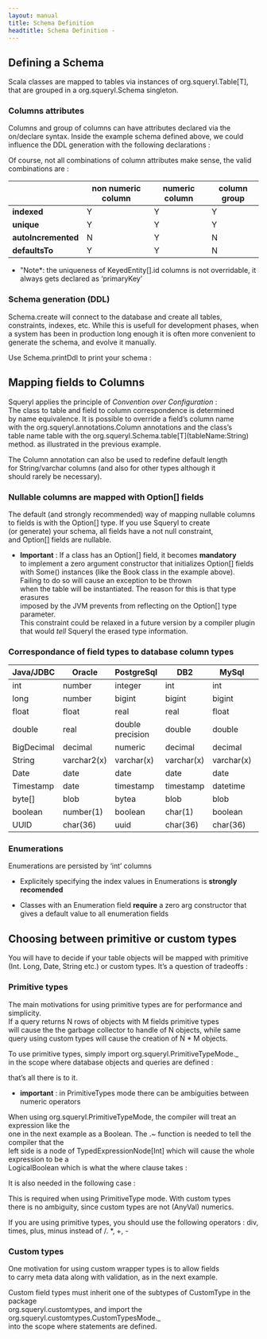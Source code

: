 ```yaml
---
layout: manual
title: Schema Definition
headtitle: Schema Definition - 
---
```


Defining a Schema
-----------------

Scala classes are mapped to tables via instances of
org.squeryl.Table\[T\],  
that are grouped in a org.squeryl.Schema singleton.

<script type="syntaxhighlighter" class="brush: scala">


import org.squeryl.PrimitiveTypeMode.\_  
import org.squeryl.Schema  
import org.squeryl.annotations.Column  
import java.util.Date  
import java.sql.Timestamp

class Author(val id: Long,  
val firstName: String,  
val lastName: String,  
val email: Option\[String\]) {  
def this() = this(0,“”,“”,Some(“”))  
}

// fields can be mutable or immutable

class Book(val id: Long,  
var title: String,  
@Column(“AUTHOR\_ID”) // the default ‘exact match’ policy can be
overriden  
var authorId: Long,  
var coAuthorId: Option\[Long\]) {

def this() = this(0,“”,0,Some(0L))  
}

class Borrowal(val id: Long,  
val bookId: Long,  
val borrowerAccountId: Long,  
val scheduledToReturnOn: Date,  
val returnedOn: Option\[Timestamp\],  
val numberOfPhonecallsForNonReturn: Int)

object Library extends Schema {

//When the table name doesn’t match the class name, it is specified here
:  
val authors = table\[Author\](“AUTHORS”)

val books = table\[Book\]

val borrowals = table\[Borrowal\]  
}



</script>

### Columns attributes

Columns and group of columns can have attributes declared via the
on/declare syntax. Inside the example schema defined above, we could
influence the DDL generation with the following declarations :

<script type="syntaxhighlighter" class="brush: scala">



object Library extends Schema {  
…  
…  
on(borrowals)(b =\> declare(  
b.numberOfPhonecallsForNonReturn defaultsTo(0),  
b.borrowerAccountId is(indexed),  
columns(b.scheduledToReturnOn, b.borrowerAccountId) are(indexed)  
))

on(authors)(s =\> declare(  
s.email is(unique,indexed(“idxEmailAddresses”)), //indexes can be named
explicitely  
s.firstName is(indexed),  
s.lastName is(indexed, dbType(“varchar(255)”)), // the default column
type can be overriden  
columns(s.firstName, s.lastName) are(indexed)  
))  
}



</script>

Of course, not all combinations of column attributes make sense, the
valid combinations are :

|                     | non numeric column | numeric column | column group |
|---------------------|--------------------|----------------|--------------|
| **indexed**         | Y                  | Y              | Y            |
| **unique**          | Y                  | Y              | Y            |
| **autoIncremented** | N                  | Y              | N            |
| **defaultsTo**      | Y                  | Y              | N            |

-   "Note\*: the uniqueness of KeyedEntity\[\].id columns is not
    overridable, it always gets declared as ‘primaryKey’

### Schema generation (DDL)

Schema.create will connect to the database and create all tables,
constraints, indexes, etc. While this is usefull for development phases,
when a system has been in production long enough it is often more
convenient to generate the schema, and evolve it manually.

Use Schema.printDdl to print your schema :

<script type="syntaxhighlighter" class="brush: scala">



def printDdl: Unit = printDdl(println(\_))

def printDdl(pw: PrintWriter): Unit = printDdl(pw.println(\_))

def printDdl(pw: String =\> Unit): Unit = {…}



</script>

Mapping fields to Columns
-------------------------

Squeryl applies the principle of *Convention over Configuration* :  
The class to table and field to column correspondence is determined  
by name equivalence. It is possible to override a field’s column name  
with the org.squeryl.annotations.Column annotations and the class’s  
table name table with the
org.squeryl.Schema.table\[T\](tableName:String)  
method. as illustrated in the previous example.

The Column annotation can also be used to redefine default length  
for String/varchar columns (and also for other types although it  
should rarely be necessary).

### Nullable columns are mapped with Option\[\] fields

The default (and strongly recommended) way of mapping nullable columns  
to fields is with the Option\[\] type. If you use Squeryl to create  
(or generate) your schema, all fields have a not null constraint,  
and Option\[\] fields are nullable.

-   **Important** : If a class has an Option\[\] field, it becomes
    **mandatory**  
    to implement a zero argument constructor that initializes Option\[\]
    fields  
    with Some() instances (like the Book class in the example above).  
    Failing to do so will cause an exception to be thrown  
    when the table will be instantiated. The reason for this is that
    type erasures  
    imposed by the JVM prevents from reflecting on the Option\[\] type
    parameter.  
    This constraint could be relaxed in a future version by a compiler
    plugin  
    that would *tell* Squeryl the erased type information.

### Correspondance of field types to database column types

| Java/JDBC  | Oracle      | PostgreSql       | DB2        | MySql      | H2         | MS SQL     | Derby      |
|------------|-------------|------------------|------------|------------|------------|------------|------------|
| int        | number      | integer          | int        | int        | int        | int        | integer    |
| long       | number      | bigint           | bigint     | bigint     | bigint     | bigint     | bigint     |
| float      | float       | real             | real       | float      | real       | real       | real       |
| double     | real        | double precision | double     | double     | double     | float      | double     |
| BigDecimal | decimal     | numeric          | decimal    | decimal    | decimal    | decimal    | decimal    |
| String     | varchar2(x) | varchar(x)       | varchar(x) | varchar(x) | varchar(x) | varchar(x) | varchar(x) |
| Date       | date        | date             | date       | date       | date       | date       | date       |
| Timestamp  | date        | timestamp        | timestamp  | datetime   | timestamp  | datetime   | timestamp  |
| byte\[\]   | blob        | bytea            | blob       | blob       | binary     | varbinary  | blob(1M)   |
| boolean    | number(1)   | boolean          | char(1)    | boolean    | boolean    | bit        | char(1)    |
| UUID       | char(36)    | uuid             | char(36)   | char(36)   | uuid       | char(36)   | char(36)   |

### Enumerations

Enumerations are persisted by ‘int’ columns

-   Explicitely specifying the index values in Enumerations is
    **strongly recomended**

<!-- -->

-   Classes with an Enumeration field **require** a zero arg constructor
    that gives a default value to all enumeration fields

<script type="syntaxhighlighter" class="brush: scala">



object Tempo extends Enumeration {  
type Tempo = Value  
val Largo = Value(1, “Largo”)  
val Allegro = Value(2, “Allegro”)  
val Presto = Value(3, “Presto”)  
}

class Song(name: String, tempo: Tempo) {  
def this() = this(“”,Tempo.Largo)  
}



</script>

Choosing between primitive or custom types
------------------------------------------

You will have to decide if your table objects will be mapped with
primitive (Int. Long, Date, String etc.) or custom types. It’s a
question of tradeoffs :

### Primitive types

The main motivations for using primitive types are for performance and
simplicity.  
If a query returns N rows of objects with M fields primitive types  
will cause the the garbage collector to handle of N objects, while
same  
query using custom types will cause the creation of N \* M objects.

To use primitive types, simply import org.squeryl.PrimitiveTypeMode.\_  
in the scope where database objects and queries are defined :

<script type="syntaxhighlighter" class="brush: scala">



import org.squeryl.PrimitiveTypeMode.\_

class Song(val id: Long,  
val title: String,  
val artistId: Long,  
val filePath: Option\[String\],  
val year: Int)

from(songs)(s =\> where(s.title like “funk”) select(s))  


</script>

that’s all there is to it.

<a name='disambiguate'></a>

-   **important** : in PrimitiveTypes mode there can be ambiguities
    between numeric operators

When using org.squeryl.PrimitiveTypeMode, the compiler will treat an
expression like the  
one in the next example as a Boolean. The .\~ function is needed to tell
the compiler that the  
left side is a node of TypedExpressionNode\[Int\] which will cause the
whole expression to be a  
LogicalBoolean which is what the where clause takes :

<script type="syntaxhighlighter" class="brush: scala">


from(songs)(s =\>  
where(s.year.\~ \> 1965)  
select(s)  
)  
// or use ‘gt’ instead of \> :  
from(songs)(s =\>  
where(s.year gt 1965)  
select(s)  
)  


</script>

It is also needed in the following case :

<script type="syntaxhighlighter" class="brush: scala">


from(songs)(s =\>  
where(s.year.\~ + 10 = 1965)
      select(s)
    )
    // or use 'plus'
    from(songs)(s =\>
      where(s.year plus 10 = 1965)  
select(s)  
)  


</script>

This is required when using PrimitiveType mode. With custom types  
there is no ambiguity, since custom types are not (AnyVal) numerics.

If you are using primitive types, you should use the following operators
: div, times, plus, minus instead of /. \*, +, -

### Custom types

One motivation for using custom wrapper types is to allow fields  
to carry meta data along with validation, as in the next example.

Custom field types must inherit one of the subtypes of CustomType in the
package  
org.squeryl.customtypes, and import the
org.squeryl.customtypes.CustomTypesMode.\_  
into the scope where statements are defined.

<script type="syntaxhighlighter" class="brush: scala">



import org.squeryl.customtypes.CustomTypesMode.\_  
import org.squeryl.customtypes.\_

/  
\* An example of trait that can be mixed into CustomType,  
\* to add meta data and validation  
\*/  
trait Domain\[A\] {  
self: CustomType =\>

def label: String  
def validate(a: A): Unit  
def value: A

validate(value)  
}

class Age(v: Int) extends IntField(v) with Domain\[Int\] {  
def validate(a: Int) = assert(a \> 0, “age must be positive, got ” +
a)  
def label = “age”  
}

class FirstName(v: String) extends StringField(v) with Domain\[String\]
{  
def validate(s: String) = assert(s.length \<= 50, “first name is waaaay
to long : ” + s)  
def label = “first name”  
}

class WeightInKilograms(v: Double) extends DoubleField(v) with
Domain\[Double\] {  
def validate(d:Double) = assert(d \> 0, “weight must be positive, got ”
+ d)  
def label = “weight (in kilograms)”  
}

class Patient(val firstName: FirstName, val age: Age, val weight:
WeightInKilograms)

val heavyWeights = from(patients)(p =\> where(p.weight \> 250)
select(p))



</script>

